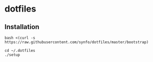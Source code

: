 dotfiles
========

Installation
------------
```
bash <(curl -s https://raw.githubusercontent.com/synfo/dotfiles/master/bootstrap)

cd ~/.dotfiles
./setup
```
